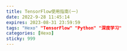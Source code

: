 ```yaml
---
title: TensorFlow使用指南(一)
date: 2022-9-28 11:45:14
expires: 2023-08-31 23:59:59
tags: "Hexo" "TensorFlow" "Python" "深度学习"
categories: [Hexo]
sticky: 999
---
```


